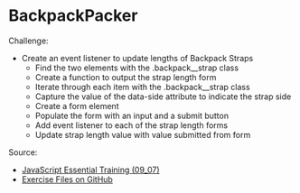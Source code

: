 # BackpackPacker

Challenge:

- Create an event listener to update lengths of Backpack Straps
  - Find the two elements with the .backpack\_\_strap class
  - Create a function to output the strap length form
  - Iterate through each item with the .backpack\_\_strap class
  - Capture the value of the data-side attribute to indicate the strap side
  - Create a form element
  - Populate the form with an input and a submit button
  - Add event listener to each of the strap length forms
  - Update strap length value with value submitted from form

Source:

- [JavaScript Essential Training (09_07)](https://www.linkedin.com/learning/javascript-essential-training/challenge-create-an-event-listener?u=76277732)
- [Exercise Files on GitHub](https://github.com/LinkedInLearning/javascript-essential-training-2832077)
